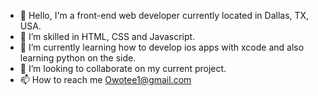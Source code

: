 - 👋 Hello, I'm a front-end web developer currently located in Dallas, TX, USA.
- 👀 I’m skilled in  HTML, CSS and Javascript.
- 🌱 I’m currently learning how to develop ios apps with xcode and also learning python on the side.
- 💞️ I’m looking to collaborate on my current project.
- 📫 How to reach me Owotee1@gmail.com
<!---
owotee/owotee is a ✨ special ✨ repository because its `README.md` (this file) appears on your GitHub profile.
You can click the Preview link to take a look at your changes.
--->
